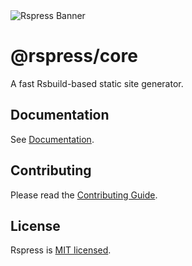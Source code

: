<picture>
  <img alt="Rspress Banner" src="https://assets.rspack.rs/rspress/rspress-banner.png">
</picture>

# @rspress/core

A fast Rsbuild-based static site generator.

## Documentation

See [Documentation](https://rspress.rs/).

## Contributing

Please read the [Contributing Guide](https://github.com/web-infra-dev/rspress/blob/main/CONTRIBUTING.md).

## License

Rspress is [MIT licensed](https://github.com/web-infra-dev/rspress/blob/main/LICENSE).
